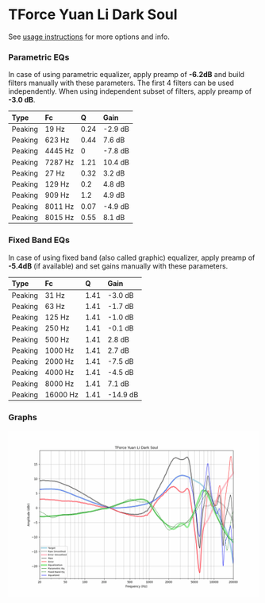 # TForce Yuan Li Dark Soul
See [usage instructions](https://github.com/jaakkopasanen/AutoEq#usage) for more options and info.

### Parametric EQs
In case of using parametric equalizer, apply preamp of **-6.2dB** and build filters manually
with these parameters. The first 4 filters can be used independently.
When using independent subset of filters, apply preamp of **-3.0 dB**.

| Type    | Fc      |    Q | Gain    |
|:--------|:--------|:-----|:--------|
| Peaking | 19 Hz   | 0.24 | -2.9 dB |
| Peaking | 623 Hz  | 0.44 | 7.6 dB  |
| Peaking | 4445 Hz | 0    | -7.8 dB |
| Peaking | 7287 Hz | 1.21 | 10.4 dB |
| Peaking | 27 Hz   | 0.32 | 3.2 dB  |
| Peaking | 129 Hz  | 0.2  | 4.8 dB  |
| Peaking | 909 Hz  | 1.2  | 4.9 dB  |
| Peaking | 8011 Hz | 0.07 | -4.9 dB |
| Peaking | 8015 Hz | 0.55 | 8.1 dB  |

### Fixed Band EQs
In case of using fixed band (also called graphic) equalizer, apply preamp of **-5.4dB**
(if available) and set gains manually with these parameters.

| Type    | Fc       |    Q | Gain     |
|:--------|:---------|:-----|:---------|
| Peaking | 31 Hz    | 1.41 | -3.0 dB  |
| Peaking | 63 Hz    | 1.41 | -1.7 dB  |
| Peaking | 125 Hz   | 1.41 | -1.0 dB  |
| Peaking | 250 Hz   | 1.41 | -0.1 dB  |
| Peaking | 500 Hz   | 1.41 | 2.8 dB   |
| Peaking | 1000 Hz  | 1.41 | 2.7 dB   |
| Peaking | 2000 Hz  | 1.41 | -7.5 dB  |
| Peaking | 4000 Hz  | 1.41 | -4.5 dB  |
| Peaking | 8000 Hz  | 1.41 | 7.1 dB   |
| Peaking | 16000 Hz | 1.41 | -14.9 dB |

### Graphs
![](./TForce%20Yuan%20Li%20Dark%20Soul.png)